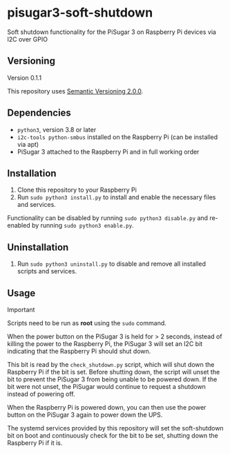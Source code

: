 # pisugar3-soft-shutdown

Soft shutdown functionality for the PiSugar 3 on Raspberry Pi devices via I2C over GPIO

## Versioning

Version 0.1.1

This repository uses [Semantic Versioning 2.0.0](https://semver.org/spec/v2.0.0.html).

## Dependencies

- `python3`, version 3.8 or later
- `i2c-tools python-smbus` installed on the Raspberry Pi (can be installed via apt)
- PiSugar 3 attached to the Raspberry Pi and in full working order

## Installation

1. Clone this repository to your Raspberry Pi
2. Run `sudo python3 install.py` to install and enable the necessary files and services.

Functionality can be disabled by running `sudo python3 disable.py` and re-enabled by
running `sudo python3 enable.py`.

## Uninstallation

1. Run `sudo python3 uninstall.py` to disable and remove all installed scripts and services.

## Usage

> [!IMPORTANT]
> Scripts need to be run as **root** using the `sudo` command.

When the power button on the PiSugar 3 is held for > 2 seconds, instead of killing the power to the
Raspberry Pi, the PiSugar 3 will set an I2C bit indicating that the Raspberry Pi should shut down.

This bit is read by the `check_shutdown.py` script, which will shut down the Raspberry Pi if the
bit is set. Before shutting down, the script will unset the bit to prevent the PiSugar 3 from
being unable to be powered down. If the bit were not unset, the PiSugar would continue to request
a shutdown instead of powering off.

When the Raspberry Pi is powered down, you can then use the
power button on the PiSugar 3 again to power down the UPS.

The systemd services provided by this repository will set the soft-shutdown bit on boot and continuously
check for the bit to be set, shutting down the Raspberry Pi if it is.
